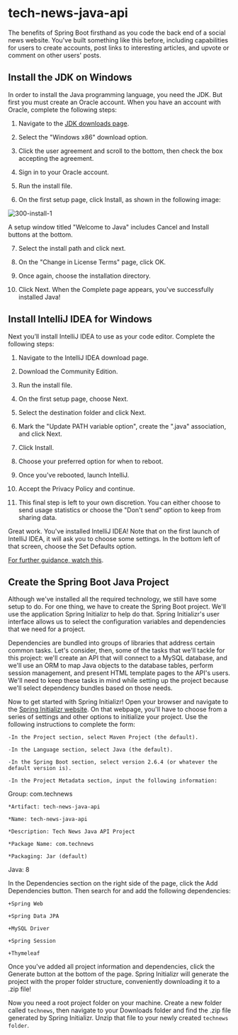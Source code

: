 # tech-news-java-api
The benefits of Spring Boot firsthand as you code the back end of a social news website. You've built something like this before, including capabilities for users to create accounts, post links to interesting articles, and upvote or comment on other users' posts.  

## Install the JDK on Windows
In order to install the Java programming language, you need the JDK. But first you must create an Oracle account. When you have an account with Oracle, complete the following steps:

1. Navigate to the [JDK downloads page](https://www.oracle.com/java/technologies/downloads/#java8).

2. Select the "Windows x86" download option.

3. Click the user agreement and scroll to the bottom, then check the box accepting the agreement.

4. Sign in to your Oracle account.

5. Run the install file.

6. On the first setup page, click Install, as shown in the following image:

![300-install-1](https://github.com/oliverLo78/tech-news-java-api/assets/109435666/9fc05eb1-c02d-43bd-bc0e-5cef881f9337)

A setup window titled "Welcome to Java" includes Cancel and Install buttons at the bottom.

7. Select the install path and click next.

8. On the "Change in License Terms" page, click OK.

9. Once again, choose the installation directory.

10. Click Next. When the Complete page appears, you've successfully installed Java!

## Install IntelliJ IDEA for Windows
Next you’ll install IntelliJ IDEA to use as your code editor. Complete the following steps:

1. Navigate to the IntelliJ IDEA download page.

2. Download the Community Edition.

3. Run the install file.

4. On the first setup page, choose Next.

5. Select the destination folder and click Next.

6. Mark the "Update PATH variable option", create the ".java" association, and click Next.

7. Click Install.

8. Choose your preferred option for when to reboot.

9. Once you've rebooted, launch IntelliJ.

10. Accept the Privacy Policy and continue.

11. This final step is left to your own discretion. You can either choose to send usage statistics or choose the "Don't send" option to keep from sharing data.

Great work. You've installed IntelliJ IDEA! Note that on the first launch of IntelliJ IDEA, it will ask you to choose some settings. In the bottom left of that screen, choose the Set Defaults option.

[For further guidance, watch this](https://www.youtube.com/watch?v=JOc9lVFVQso).

## Create the Spring Boot Java Project
Although we've installed all the required technology, we still have some setup to do. For one thing, we have to create the Spring Boot project. We'll use the application Spring Initializr to help do that. Spring Initializr's user interface allows us to select the configuration variables and dependencies that we need for a project.

Dependencies are bundled into groups of libraries that address certain common tasks. Let's consider, then, some of the tasks that we'll tackle for this project: we'll create an API that will connect to a MySQL database, and we'll use an ORM to map Java objects to the database tables, perform session management, and present HTML template pages to the API's users. We'll need to keep these tasks in mind while setting up the project because we'll select dependency bundles based on those needs.

Now to get started with Spring Initializr! Open your browser and navigate to the [Spring Initializr website](https://start.spring.io/). On that webpage, you'll have to choose from a series of settings and other options to initialize your project. Use the following instructions to complete the form:

    -In the Project section, select Maven Project (the default).

    -In the Language section, select Java (the default).

    -In the Spring Boot section, select version 2.6.4 (or whatever the default version is).

    -In the Project Metadata section, input the following information:

Group: com.technews

    *Artifact: tech-news-java-api

    *Name: tech-news-java-api

    *Description: Tech News Java API Project

    *Package Name: com.technews

    *Packaging: Jar (default)

Java: 8

In the Dependencies section on the right side of the page, click the Add Dependencies button. Then search for and add the following dependencies:

    +Spring Web

    +Spring Data JPA

    +MySQL Driver

    +Spring Session

    +Thymeleaf
    
Once you've added all project information and dependencies, click the Generate button at the bottom of the page. Spring Initializr will generate the project with the proper folder structure, conveniently downloading it to a .zip file!

Now you need a root project folder on your machine. Create a new folder called ```technews```, then navigate to your Downloads folder and find the .zip file generated by Spring Initializr. Unzip that file to your newly created ```technews folder```.

